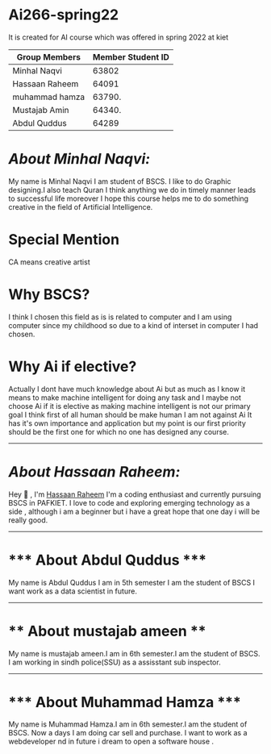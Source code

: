 # Ai266-spring22
It is created for AI course which was offered in spring 2022 at kiet

| Group Members   | Member Student ID |
| --------------- | ----------------- |
| Minhal Naqvi    | 63802             |
| Hassaan Raheem  | 64091             |
| muhammad hamza  | 63790.            |
| Mustajab Amin   | 64340.            |
| Abdul Quddus    | 64289             |


# ***About Minhal Naqvi:***

My name is Minhal Naqvi I am student of BSCS. I like to do Graphic designing.I also teach Quran I think anything we do in timely manner leads to successful life moreover I hope this course helps me to do something creative in the field of Artificial Intelligence.

# Special Mention

CA means creative artist

# Why BSCS?

I think I chosen this field as is is related to computer and I am using computer since my childhood so due to a kind of interset in computer I had chosen.

# Why Ai if elective?

Actually I dont have much knowledge about Ai but as much as I know it means to make machine intelligent for doing any task and I maybe not choose Ai if it is elective as making machine intelligent is not our primary goal I think first of all human should be make human I am not against Ai It has it's own importance and application but my point is our first priority should be the first one for which no one has designed any course.

<hr>

# ***About Hassaan Raheem:***

Hey 👋 , I'm [Hassaan Raheem](https://github.com/Hassaan-07 "Coding Enthusiast") I'm a coding enthusiast and currently pursuing BSCS in PAFKIET. I love to code and exploring emerging technology as a side , although i am a beginner but i have a great hope that one day i will be really good.

<hr>

# *** About Abdul Quddus ***
My name is Abdul Quddus I am in 5th semester I am the student of BSCS I want work as a data scientist in future.

<hr>

# ** About mustajab ameen **
My name is mustajab ameen.I am in 6th semester.I am the student of BSCS. I am working in sindh police(SSU) as a assisstant sub inspector.


<hr>

# *** About Muhammad Hamza ***
My name is Muhammad Hamza.I am in 6th semester.I am the student of BSCS. Now a days I am doing car sell and purchase. I want to work as a webdeveloper nd in future i dream to open a software house .


